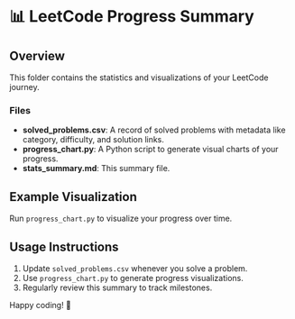 # 📊 LeetCode Progress Summary

## Overview
This folder contains the statistics and visualizations of your LeetCode journey.

### Files
- **solved_problems.csv**: A record of solved problems with metadata like category, difficulty, and solution links.
- **progress_chart.py**: A Python script to generate visual charts of your progress.
- **stats_summary.md**: This summary file.

## Example Visualization
Run `progress_chart.py` to visualize your progress over time.

## Usage Instructions
1. Update `solved_problems.csv` whenever you solve a problem.
2. Use `progress_chart.py` to generate progress visualizations.
3. Regularly review this summary to track milestones.

Happy coding! 🚀

